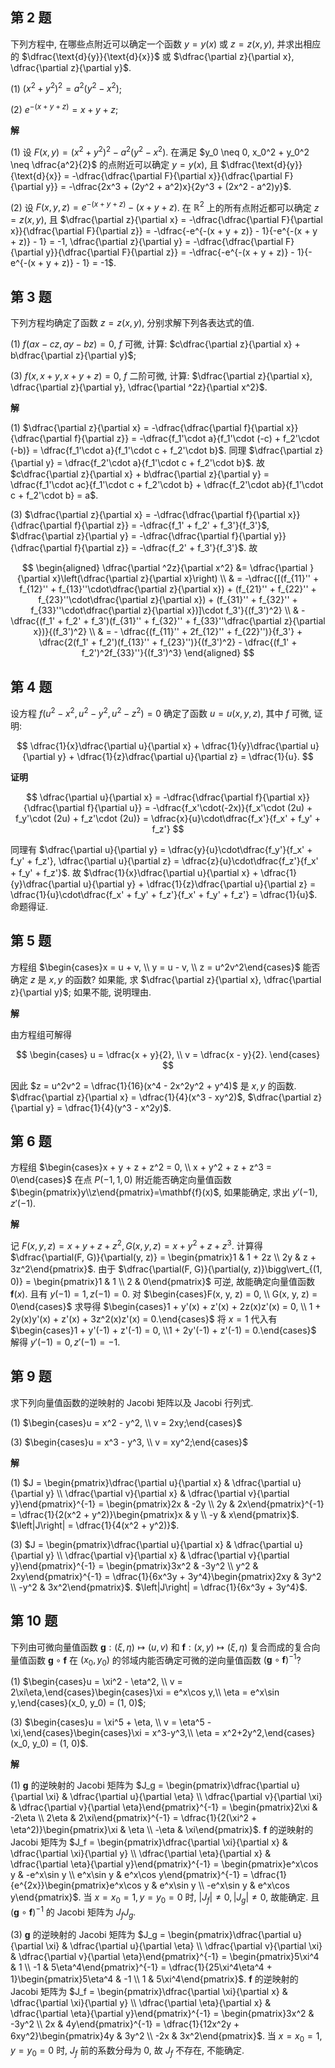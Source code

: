 ﻿
## 第 2 题

下列方程中, 在哪些点附近可以确定一个函数 $y = y(x)$ 或 $z = z(x, y)$, 并求出相应的 $\dfrac{\text{d}{y}}{\text{d}{x}}$ 或 $\dfrac{\partial z}{\partial x}, \dfrac{\partial z}{\partial y}$.

(1) $(x^2 + y^2)^2 = a^2(y^2 - x^2)$;

(2) $e^{-(x + y + z)} = x + y + z$;

**解**

(1) 设 $F(x, y) = (x^2 + y^2)^2 - a^2(y^2 - x^2)$. 在满足 $y_0 \neq 0, x_0^2 + y_0^2 \neq \dfrac{a^2}{2}$ 的点附近可以确定 $y = y(x)$, 且 $\dfrac{\text{d}{y}}{\text{d}{x}} = -\dfrac{\dfrac{\partial F}{\partial x}}{\dfrac{\partial F}{\partial y}} = -\dfrac{2x^3 + (2y^2 + a^2)x}{2y^3 + (2x^2 - a^2)y}$.

(2) 设 $F(x, y, z) = e^{-(x + y + z)} - (x + y + z)$. 在 $\mathbb{R}^2$ 上的所有点附近都可以确定 $z = z(x, y)$, 且 $\dfrac{\partial z}{\partial x} = -\dfrac{\dfrac{\partial F}{\partial x}}{\dfrac{\partial F}{\partial z}} = -\dfrac{-e^{-(x + y + z)} - 1}{-e^{-(x + y + z)} - 1} = -1, \dfrac{\partial z}{\partial y} = -\dfrac{\dfrac{\partial F}{\partial y}}{\dfrac{\partial F}{\partial z}} = -\dfrac{-e^{-(x + y + z)} - 1}{-e^{-(x + y + z)} - 1} = -1$.

## 第 3 题

下列方程均确定了函数 $z = z(x, y)$, 分别求解下列各表达式的值.

(1) $f(ax - cz, ay - bz) = 0$, $f$ 可微, 计算: $c\dfrac{\partial z}{\partial x} + b\dfrac{\partial z}{\partial y}$;

(3) $f(x, x + y, x + y + z) = 0$, $f$ 二阶可微, 计算: $\dfrac{\partial z}{\partial x}, \dfrac{\partial z}{\partial y}, \dfrac{\partial ^2z}{\partial x^2}$.

**解**

(1) $\dfrac{\partial z}{\partial x} = -\dfrac{\dfrac{\partial f}{\partial x}}{\dfrac{\partial f}{\partial z}} = -\dfrac{f_1'\cdot a}{f_1'\cdot (-c) + f_2'\cdot (-b)} = \dfrac{f_1'\cdot a}{f_1'\cdot c + f_2'\cdot b}$. 同理 $\dfrac{\partial z}{\partial y} = \dfrac{f_2'\cdot a}{f_1'\cdot c + f_2'\cdot b}$. 故 $c\dfrac{\partial z}{\partial x} + b\dfrac{\partial z}{\partial y} = \dfrac{f_1'\cdot ac}{f_1'\cdot c + f_2'\cdot b} + \dfrac{f_2'\cdot ab}{f_1'\cdot c + f_2'\cdot b} = a$.

(3) $\dfrac{\partial z}{\partial x} = -\dfrac{\dfrac{\partial f}{\partial x}}{\dfrac{\partial f}{\partial z}} = -\dfrac{f_1' + f_2' + f_3'}{f_3'}$, $\dfrac{\partial z}{\partial y} = -\dfrac{\dfrac{\partial f}{\partial y}}{\dfrac{\partial f}{\partial z}} = -\dfrac{f_2' + f_3'}{f_3'}$. 故

$$
\begin{aligned}
    \dfrac{\partial ^2z}{\partial x^2} &= \dfrac{\partial }{\partial x}\left(\dfrac{\partial z}{\partial x}\right) \\
    & = -\dfrac{[(f_{11}'' + f_{12}'' + f_{13}''\cdot\dfrac{\partial z}{\partial x}) + (f_{21}'' + f_{22}'' + f_{23}''\cdot\dfrac{\partial z}{\partial x}) + (f_{31}'' + f_{32}'' + f_{33}''\cdot\dfrac{\partial z}{\partial x})]\cdot f_3'}{(f_3')^2} \\
    & - \dfrac{(f_1' + f_2' + f_3')(f_{31}'' + f_{32}'' + f_{33}''\dfrac{\partial z}{\partial x})}{(f_3')^2} \\
    & = - \dfrac{(f_{11}'' + 2f_{12}'' + f_{22}'')}{f_3'} + \dfrac{2(f_1' + f_2')(f_{13}'' + f_{23}'')}{(f_3')^2} - \dfrac{(f_1' + f_2')^2f_{33}''}{(f_3')^3}
\end{aligned}
$$

## 第 4 题

设方程 $f(u^2 - x^2, u^2 - y^2, u^2 - z^2) = 0$ 确定了函数 $u = u(x, y, z)$, 其中 $f$ 可微, 证明:

$$
\dfrac{1}{x}\dfrac{\partial u}{\partial x} + \dfrac{1}{y}\dfrac{\partial u}{\partial y} + \dfrac{1}{z}\dfrac{\partial u}{\partial z} = \dfrac{1}{u}.
$$

**证明**

$$
\dfrac{\partial u}{\partial x} = -\dfrac{\dfrac{\partial f}{\partial x}}{\dfrac{\partial f}{\partial u}} = -\dfrac{f_x'\cdot(-2x)}{f_x'\cdot (2u) + f_y'\cdot (2u) + f_z'\cdot (2u)} = \dfrac{x}{u}\cdot\dfrac{f_x'}{f_x' + f_y' + f_z'}
$$

同理有 $\dfrac{\partial u}{\partial y} = \dfrac{y}{u}\cdot\dfrac{f_y'}{f_x' + f_y' + f_z'}, \dfrac{\partial u}{\partial z} = \dfrac{z}{u}\cdot\dfrac{f_z'}{f_x' + f_y' + f_z'}$. 故 $\dfrac{1}{x}\dfrac{\partial u}{\partial x} + \dfrac{1}{y}\dfrac{\partial u}{\partial y} + \dfrac{1}{z}\dfrac{\partial u}{\partial z} = \dfrac{1}{u}\cdot\dfrac{f_x' + f_y' + f_z'}{f_x' + f_y' + f_z'} = \dfrac{1}{u}$. 命题得证.

## 第 5 题

方程组 $\begin{cases}x = u + v, \\ y = u - v, \\ z = u^2v^2\end{cases}$ 能否确定 $z$ 是 $x, y$ 的函数? 如果能, 求 $\dfrac{\partial z}{\partial x}, \dfrac{\partial z}{\partial y}$; 如果不能, 说明理由.

**解**

由方程组可解得

$$
\begin{cases}
    u = \dfrac{x + y}{2}, \\
    v = \dfrac{x - y}{2}.
\end{cases}
$$

因此 $z = u^2v^2 = \dfrac{1}{16}(x^4 - 2x^2y^2 + y^4)$ 是 $x, y$ 的函数. $\dfrac{\partial z}{\partial x} = \dfrac{1}{4}(x^3 - xy^2)$, $\dfrac{\partial z}{\partial y} = \dfrac{1}{4}(y^3 - x^2y)$.

## 第 6 题

方程组 $\begin{cases}x + y + z + z^2 = 0, \\ x + y^2 + z + z^3 = 0\end{cases}$ 在点 $P(-1, 1, 0)$ 附近能否确定向量值函数 $\begin{pmatrix}y\\z\end{pmatrix}=\mathbf{f}(x)$, 如果能确定, 求出 $y'(-1), z'(-1)$.

**解**

记 $F(x, y, z) = x + y + z + z^2, G(x, y, z) = x + y^2 + z + z^3$. 计算得 $\dfrac{\partial(F, G)}{\partial(y, z)} = \begin{pmatrix}1 & 1 + 2z \\ 2y & z + 3z^2\end{pmatrix}$. 由于 $\dfrac{\partial(F, G)}{\partial(y, z)}\bigg\vert_{(1, 0)} = \begin{pmatrix}1 & 1 \\ 2 & 0\end{pmatrix}$ 可逆, 故能确定向量值函数 $\mathbf{f}(x)$. 且有 $y(-1) = 1, z(-1) = 0$. 对 $\begin{cases}F(x, y, z) = 0, \\ G(x, y, z) = 0\end{cases}$ 求导得 $\begin{cases}1 + y'(x) + z'(x) + 2z(x)z'(x) = 0, \\ 1 + 2y(x)y'(x) + z'(x) + 3z^2(x)z'(x) = 0.\end{cases}$ 将 $x = 1$ 代入有 $\begin{cases}1 + y'(-1) + z'(-1) = 0, \\1 + 2y'(-1) + z'(-1) = 0.\end{cases}$ 解得 $y'(-1) = 0, z'(-1) = -1$.

## 第 9 题

求下列向量值函数的逆映射的 Jacobi 矩阵以及 Jacobi 行列式.

(1) $\begin{cases}u = x^2 - y^2, \\ v = 2xy;\end{cases}$

(3) $\begin{cases}u = x^3 - y^3, \\ v = xy^2;\end{cases}$

**解**

(1) $J = \begin{pmatrix}\dfrac{\partial u}{\partial x} & \dfrac{\partial u}{\partial y} \\ \dfrac{\partial v}{\partial x} & \dfrac{\partial v}{\partial y}\end{pmatrix}^{-1} = \begin{pmatrix}2x & -2y \\ 2y & 2x\end{pmatrix}^{-1} = \dfrac{1}{2(x^2 + y^2)}\begin{pmatrix}x & y \\ -y & x\end{pmatrix}$. $\left|J\right| = \dfrac{1}{4(x^2 + y^2)}$.

(3) $J = \begin{pmatrix}\dfrac{\partial u}{\partial x} & \dfrac{\partial u}{\partial y} \\ \dfrac{\partial v}{\partial x} & \dfrac{\partial v}{\partial y}\end{pmatrix}^{-1} = \begin{pmatrix}3x^2 & -3y^2 \\ y^2 & 2xy\end{pmatrix}^{-1} = \dfrac{1}{6x^3y + 3y^4}\begin{pmatrix}2xy & 3y^2 \\ -y^2 & 3x^2\end{pmatrix}$. $\left|J\right| = \dfrac{1}{6x^3y + 3y^4}$.

## 第 10 题

下列由可微向量值函数 $\mathbf{g}:(\xi, \eta)\mapsto(u, v)$ 和 $\mathbf{f}:(x, y)\mapsto(\xi, \eta)$ 复合而成的复合向量值函数 $\mathbf{g}\circ\mathbf{f}$ 在 $(x_0, y_0)$ 的邻域内能否确定可微的逆向量值函数 $(\mathbf{g}\circ\mathbf{f})^{-1}$?

(1) $\begin{cases}u = \xi^2 - \eta^2, \\ v = 2\xi\eta,\end{cases}\begin{cases}\xi = e^x\cos y,\\ \eta = e^x\sin y,\end{cases}(x_0, y_0) = (1, 0)$;

(3) $\begin{cases}u = \xi^5 + \eta, \\ v = \eta^5 - \xi,\end{cases}\begin{cases}\xi = x^3-y^3,\\ \eta = x^2+2y^2,\end{cases}(x_0, y_0) = (1, 0)$.

**解**

(1) $\mathbf{g}$ 的逆映射的 Jacobi 矩阵为 $J_g = \begin{pmatrix}\dfrac{\partial u}{\partial \xi} & \dfrac{\partial u}{\partial \eta} \\ \dfrac{\partial v}{\partial \xi} & \dfrac{\partial v}{\partial \eta}\end{pmatrix}^{-1} = \begin{pmatrix}2\xi & -2\eta \\ 2\eta & 2\xi\end{pmatrix}^{-1} = \dfrac{1}{2(\xi^2 + \eta^2)}\begin{pmatrix}\xi & \eta \\ -\eta & \xi\end{pmatrix}$. $\mathbf{f}$ 的逆映射的 Jacobi 矩阵为 $J_f = \begin{pmatrix}\dfrac{\partial \xi}{\partial x} & \dfrac{\partial \xi}{\partial y} \\ \dfrac{\partial \eta}{\partial x} & \dfrac{\partial \eta}{\partial y}\end{pmatrix}^{-1} = \begin{pmatrix}e^x\cos y & -e^x\sin y \\ e^x\sin y & e^x\cos y\end{pmatrix}^{-1} = \dfrac{1}{e^{2x}}\begin{pmatrix}e^x\cos y & e^x\sin y \\ -e^x\sin y & e^x\cos y\end{pmatrix}$. 当 $x = x_0 = 1, y = y_0 = 0$ 时, $\left|J_f\right| \neq 0, \left|J_g\right| \neq 0$, 故能确定. 且 $(\mathbf{g}\circ\mathbf{f})^{-1}$ 的 Jacobi 矩阵为 $J_fJ_g$.

(3) $\mathbf{g}$ 的逆映射的 Jacobi 矩阵为 $J_g = \begin{pmatrix}\dfrac{\partial u}{\partial \xi} & \dfrac{\partial u}{\partial \eta} \\ \dfrac{\partial v}{\partial \xi} & \dfrac{\partial v}{\partial \eta}\end{pmatrix}^{-1} = \begin{pmatrix}5\xi^4 & 1 \\ -1 & 5\eta^4\end{pmatrix}^{-1} = \dfrac{1}{25\xi^4\eta^4 + 1}\begin{pmatrix}5\eta^4 & -1 \\ 1 & 5\xi^4\end{pmatrix}$. $\mathbf{f}$ 的逆映射的 Jacobi 矩阵为 $J_f = \begin{pmatrix}\dfrac{\partial \xi}{\partial x} & \dfrac{\partial \xi}{\partial y} \\ \dfrac{\partial \eta}{\partial x} & \dfrac{\partial \eta}{\partial y}\end{pmatrix}^{-1} = \begin{pmatrix}3x^2 & -3y^2 \\ 2x & 4y\end{pmatrix}^{-1} = \dfrac{1}{12x^2y + 6xy^2}\begin{pmatrix}4y & 3y^2 \\ -2x & 3x^2\end{pmatrix}$. 当 $x = x_0 = 1, y = y_0 = 0$ 时, $J_f$ 前的系数分母为 $0$, 故 $J_f$ 不存在, 不能确定.
